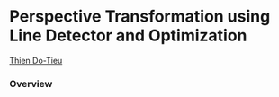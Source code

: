 # Perspective Transformation using Line Detector and Optimization

[Thien Do-Tieu](https://github.com/dotieuthien)

### Overview
